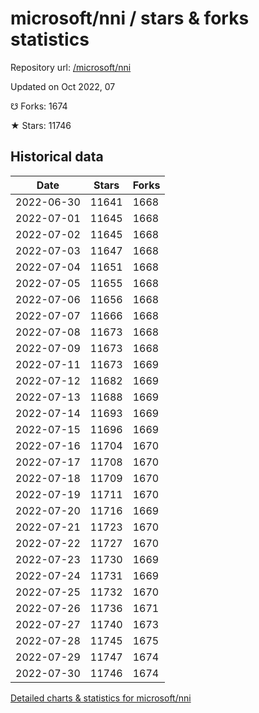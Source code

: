 # microsoft/nni / stars & forks statistics

Repository url: [/microsoft/nni](https://github.com/microsoft/nni)

Updated on Oct 2022, 07

☋ Forks: 1674

★ Stars: 11746

## Historical data
| Date | Stars | Forks |
|------|-------|-------|
| 2022-06-30 | 11641 | 1668 | 
| 2022-07-01 | 11645 | 1668 | 
| 2022-07-02 | 11645 | 1668 | 
| 2022-07-03 | 11647 | 1668 | 
| 2022-07-04 | 11651 | 1668 | 
| 2022-07-05 | 11655 | 1668 | 
| 2022-07-06 | 11656 | 1668 | 
| 2022-07-07 | 11666 | 1668 | 
| 2022-07-08 | 11673 | 1668 | 
| 2022-07-09 | 11673 | 1668 | 
| 2022-07-11 | 11673 | 1669 | 
| 2022-07-12 | 11682 | 1669 | 
| 2022-07-13 | 11688 | 1669 | 
| 2022-07-14 | 11693 | 1669 | 
| 2022-07-15 | 11696 | 1669 | 
| 2022-07-16 | 11704 | 1670 | 
| 2022-07-17 | 11708 | 1670 | 
| 2022-07-18 | 11709 | 1670 | 
| 2022-07-19 | 11711 | 1670 | 
| 2022-07-20 | 11716 | 1669 | 
| 2022-07-21 | 11723 | 1670 | 
| 2022-07-22 | 11727 | 1670 | 
| 2022-07-23 | 11730 | 1669 | 
| 2022-07-24 | 11731 | 1669 | 
| 2022-07-25 | 11732 | 1670 | 
| 2022-07-26 | 11736 | 1671 | 
| 2022-07-27 | 11740 | 1673 | 
| 2022-07-28 | 11745 | 1675 | 
| 2022-07-29 | 11747 | 1674 | 
| 2022-07-30 | 11746 | 1674 | 


[Detailed charts & statistics for microsoft/nni](https://reviewgithub.com/rep/microsoft/nni)
